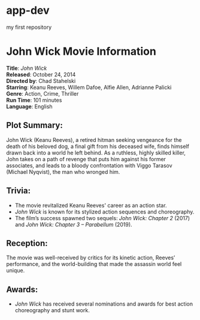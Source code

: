 # app-dev
my first repository
# John Wick Movie Information

**Title**: *John Wick*  
**Released**: October 24, 2014  
**Directed by**: Chad Stahelski  
**Starring**: Keanu Reeves, Willem Dafoe, Alfie Allen, Adrianne Palicki  
**Genre**: Action, Crime, Thriller  
**Run Time**: 101 minutes  
**Language**: English

## Plot Summary:
John Wick (Keanu Reeves), a retired hitman seeking vengeance for the death of his beloved dog, a final gift from his deceased wife, finds himself drawn back into a world he left behind. As a ruthless, highly skilled killer, John takes on a path of revenge that puts him against his former associates, and leads to a bloody confrontation with Viggo Tarasov (Michael Nyqvist), the man who wronged him.

## Trivia:
- The movie revitalized Keanu Reeves' career as an action star.
- *John Wick* is known for its stylized action sequences and choreography.
- The film’s success spawned two sequels: *John Wick: Chapter 2* (2017) and *John Wick: Chapter 3 – Parabellum* (2019).

## Reception:
The movie was well-received by critics for its kinetic action, Reeves’ performance, and the world-building that made the assassin world feel unique.

## Awards:
- *John Wick* has received several nominations and awards for best action choreography and stunt work.
